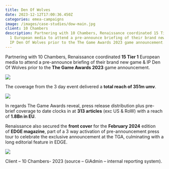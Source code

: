 ```yaml
---
title: Den Of Wolves
date: 2023-12-12T17:00:36.450Z
categories: emea-campaigns
image: /images/case-studies/dow-main.jpg
client: 10 Chambers
description: Partnering with 10 Chambers, Renaissance coordinated 15 Tier
  1 European media to attend a pre-announce briefing of their brand new game &
  IP Den Of Wolves prior to the The Game Awards 2023 game announcement.
---
```

Partnering with 10 Chambers, Renaissance coordinated **15 Tier 1** European media to attend a pre-announce briefing of their brand new game & IP Den Of Wolves prior to the **The Game Awards 2023** game announcement. ​

![](/images/uploads/dow4.jpg)

The coverage from the 3 day event delivered a **total reach of 351m umv**. ​

![](/images/uploads/dow2.jpg)

In regards The Game Awards reveal, press release distribution plus pre-brief coverage to date clocks in at **313 articles** (exc US & RoW) with a reach of **1.8Bn in EU**.​

Renaissance also secured the **front cover** for the **February 2024** edition of **EDGE magazine**, part of a 3 way activation of pre-announcement press tour to celebrate the exclusive announcement at the TGA, culminating with a long editorial feature in EDGE.​​

![](/images/uploads/dow1.jpg)

Client – 10 Chambers- 2023 (source – GiAdmin – internal reporting system).​
